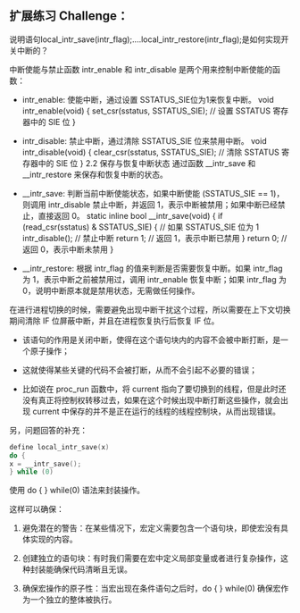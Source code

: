 ## 扩展练习 Challenge：

说明语句local_intr_save(intr_flag);....local_intr_restore(intr_flag);是如何实现开关中断的？


中断使能与禁止函数 intr_enable 和 intr_disable 是两个用来控制中断使能的函数：

- intr_enable: 使能中断，通过设置 SSTATUS_SIE位为1来恢复中断。 void intr_enable(void) { set_csr(sstatus, SSTATUS_SIE); // 设置 SSTATUS 寄存器中的 SIE 位 }

- intr_disable: 禁止中断，通过清除 SSTATUS_SIE 位来禁用中断。 void intr_disable(void) { clear_csr(sstatus, SSTATUS_SIE); // 清除 SSTATUS 寄存器中的 SIE 位 } 2.2 保存与恢复中断状态 通过函数 __intr_save 和 __intr_restore 来保存和恢复中断的状态。

- __intr_save: 判断当前中断使能状态，如果中断使能 (SSTATUS_SIE == 1)，则调用 intr_disable 禁止中断，并返回 1，表示中断被禁用；如果中断已经禁止，直接返回 0。 static inline bool __intr_save(void) { if (read_csr(sstatus) & SSTATUS_SIE) { // 如果 SSTATUS_SIE 位为 1 intr_disable(); // 禁止中断 return 1; // 返回 1，表示中断已禁用 } return 0; // 返回 0，表示中断未禁用 }

- __intr_restore: 根据 intr_flag 的值来判断是否需要恢复中断。如果 intr_flag 为 1，表示中断之前被禁用过，调用 intr_enable 恢复中断；如果 intr_flag 为 0，说明中断原本就是禁用状态，无需做任何操作。 
  
在进行进程切换的时候，需要避免出现中断干扰这个过程，所以需要在上下文切换期间清除 IF 位屏蔽中断，并且在进程恢复执行后恢复 IF 位。

- 该语句的作用是关闭中断，使得在这个语句块内的内容不会被中断打断，是一个原子操作；

- 这就使得某些关键的代码不会被打断，从而不会引起不必要的错误；

- 比如说在 proc_run 函数中，将 current 指向了要切换到的线程，但是此时还没有真正将控制权转移过去，如果在这个时候出现中断打断这些操作，就会出现 current 中保存的并不是正在运行的线程的线程控制块，从而出现错误。


另，问题回答的补充：

```cpp
define local_intr_save(x)
do {
x = __intr_save();
} while (0)
```
使用 do { } while(0) 语法来封装操作。

这样可以确保：
 
1. 避免潜在的警告：在某些情况下，宏定义需要包含一个语句块，即使宏没有具体实现的内容。

2. 创建独立的语句块：有时我们需要在宏中定义局部变量或者进行复杂操作，这种封装能确保代码清晰且无误。

3. 确保宏操作的原子性：当宏出现在条件语句之后时，do { } while(0) 确保宏作为一个独立的整体被执行。 

